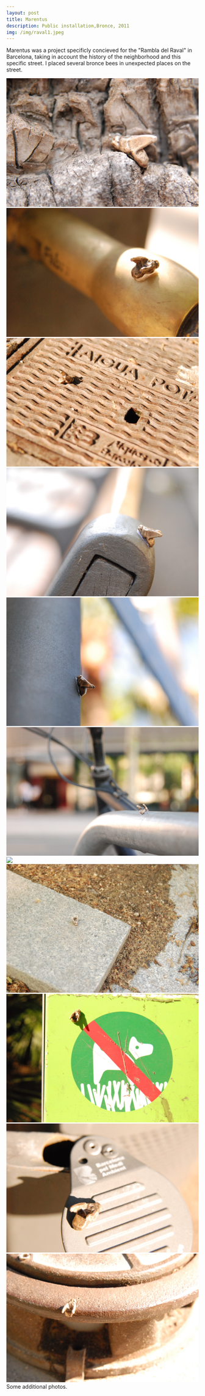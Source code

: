 ```yaml
---
layout: post
title: Marentus
description: Public installation,Bronce, 2011
img: /img/raval1.jpeg
---
```


Marentus was a project specificly concieved for the "Rambla del Raval" in Barcelona, taking in account the history of the neighborhood and this specific street. I placed several bronce bees in unexpected places on the street.


<div class="img_row">
  <img class="col three" src="/img/raval1.jpeg"/>
</div>
<div class="img_row">
  <img class="col three" src="/img/raval2.jpeg"/>
</div>
<div class="img_row">
  <img class="col three" src="/img/raval3.jpeg"/>
</div>
<div class="img_row">
  <img class="col three" src="/img/raval4.jpeg"/>
</div>
<div class="img_row">
  <img class="col three" src="/img/raval5.jpeg"/>
</div>
<div class="img_row">
  <img class="col three" src="/img/raval6.jpeg"/>
</div>
<div class="img_row">
  <img class="col three" src="/img/raval7.jpeg"/>
</div>
<div class="img_row">
  <img class="col three" src="/img/raval8.jpeg"/>
</div>
<div class="img_row">
  <img class="col three" src="/img/raval9.jpeg"/>
</div>
<div class="img_row">
  <img class="col three" src="/img/raval10.jpeg"/>
</div>
<div class="img_row">
  <img class="col three" src="/img/raval11.jpeg"/>
</div>
<div class="col three caption">
	Some additional photos.
</div>
